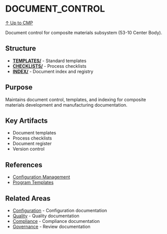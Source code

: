 # DOCUMENT_CONTROL

[↑ Up to CMP](../README.md)

Document control for composite materials subsystem (53-10 Center Body).

## Structure

- **[TEMPLATES/](TEMPLATES/)** - Standard templates
- **[CHECKLISTS/](CHECKLISTS/)** - Process checklists
- **[INDEX/](INDEX/)** - Document index and registry

## Purpose

Maintains document control, templates, and indexing for composite materials development and manufacturing documentation.

## Key Artifacts

- Document templates
- Process checklists
- Document register
- Version control

## References

- [Configuration Management](../../../../../../../../../../00-CONFIG/RULES.md)
- [Program Templates](../../../../../../../../../../../00-PROGRAM/INDUSTRIALISATION/18-TEMPLATES/)

## Related Areas

- [Configuration](../CONFIGURATION/) - Configuration documentation
- [Quality](../QUALITY/) - Quality documentation
- [Compliance](../COMPLIANCE/) - Compliance documentation
- [Governance](../GOVERNANCE/) - Review documentation
